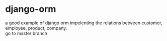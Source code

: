 # django-orm
a good example of django orm impelenting the relations between customer, employee, product, company.  
go to master branch
